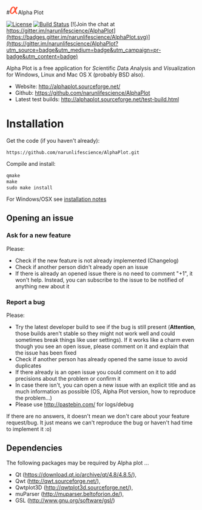 #![logo](data/icons/app/22/AlphaPlot.png)Alpha Plot

[![License][license-badge]][license-page] [![Build Status](https://travis-ci.org/narunlifescience/AlphaPlot.svg?branch=master)](https://travis-ci.org/narunlifescience/AlphaPlot) [![Join the chat at https://gitter.im/narunlifescience/AlphaPlot](https://badges.gitter.im/narunlifescience/AlphaPlot.svg)](https://gitter.im/narunlifescience/AlphaPlot?utm_source=badge&utm_medium=badge&utm_campaign=pr-badge&utm_content=badge)

[license-page]: COPYING
[license-badge]: http://img.shields.io/badge/License-GPL2-blue.svg

Alpha Plot is a free application for <i>Sci</i>entific <i>D</i>ata <i>A</i>nalysis and <i>Vis</i>ualization for Windows, Linux and Mac OS X (probably BSD also).

- Website: http://alphaplot.sourceforge.net/
- Github: https://github.com/narunlifescience/AlphaPlot
- Latest test builds: http://alphaplot.sourceforge.net/test-build.html

# Installation
Get the code (if you haven't already):

    https://github.com/narunlifescience/AlphaPlot.git

Compile and install:

    qmake
    make 
    sudo make install

For Windows/OSX see [installation notes](data/INSTALL.md)


Opening an issue
----------------
### Ask for a new feature

Please:

 * Check if the new feature is not already implemented (Changelog)
 * Check if another person didn't already open an issue
 * If there is already an opened issue there is no need to comment "+1", it won't help. Instead, you can subscribe to the issue to be notified of anything new about it

### Report a bug

Please:
 
 * Try the latest developer build to see if the bug is still present (**Attention**, those builds aren't stable so they might not work well and could sometimes break things like user settings). If it works like a charm even though you see an open issue, please comment on it and explain that the issue has been fixed
 * Check if another person has already opened the same issue to avoid duplicates
 * If there already is an open issue you could comment on it to add precisions about the problem or confirm it
 * In case there isn't, you can open a new issue with an explicit title and as much information as possible (OS, Alpha Plot version, how to reproduce the problem...)
 * Please use http://pastebin.com/ for logs/debug
 
If there are no answers, it doesn't mean we don't care about your feature request/bug. It just means we can't reproduce the bug or haven't had time to implement it :o)

## Dependencies

The following packages may be required by Alpha plot ...

- Qt (https://download.qt.io/archive/qt/4.8/4.8.5/),
- Qwt (http://qwt.sourceforge.net/),
- Qwtplot3D (http://qwtplot3d.sourceforge.net/),
- muParser (http://muparser.beltoforion.de/),
- GSL (http://www.gnu.org/software/gsl/)
